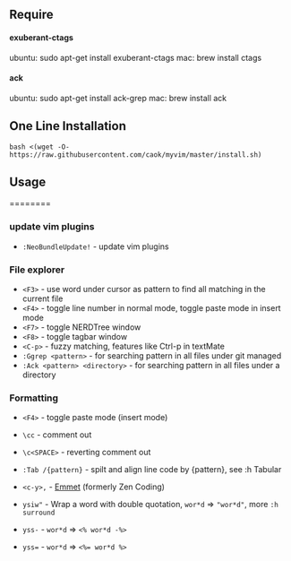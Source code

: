 ## Require
#### exuberant-ctags
ubuntu: sudo apt-get install exuberant-ctags
mac: brew install ctags
#### ack
ubuntu: sudo apt-get install ack-grep
mac: brew install ack

## One Line Installation
```
bash <(wget -O- https://raw.githubusercontent.com/caok/myvim/master/install.sh)
```

## Usage
========
### update vim plugins

* `:NeoBundleUpdate!`  - update vim plugins

### File explorer

* `<F3>`             - use word under cursor as pattern to find all matching in the current file
* `<F4>`             - toggle line number in normal mode, toggle paste mode in insert mode
* `<F7>`             - toggle NERDTree window
* `<F8>`             - toggle tagbar window
* `<C-p>`            - fuzzy matching, features like Ctrl-p in textMate
* `:Ggrep <pattern>` - for searching pattern in all files under git managed
* `:Ack <pattern> <directory>` - for searching pattern in all files under a directory

### Formatting

* `<F4>`            - toggle paste mode (insert mode)
* `\cc`             - comment out
* `\c<SPACE>`       - reverting comment out
* `:Tab /{pattern}` - spilt and align line code by {pattern}, see :h Tabular
* `<c-y>,`          - [Emmet](https://github.com/emmetio/emmet) (formerly Zen Coding)

* `ysiw"` - Wrap a word with double quotation, `wor*d` => `"wor*d"`, more `:h surround`
* `yss-`  - `wor*d` => `<% wor*d -%>`
* `yss=`  - `wor*d` => `<%= wor*d %>`
